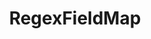 ---
optionsClassName: RegexFieldMapOptions
optionsClassFullName: MigrationTools.Tools.RegexFieldMapOptions
configurationSamples:
- name: defaults
  order: 2
  description: 
  code: >-
    {
      "MigrationTools": {
        "Version": "16.0",
        "CommonTools": {
          "FieldMappingTool": {
            "FieldMaps": [
              {
                "FieldMapType": "RegexFieldMap",
                "ApplyTo": [
                  "*"
                ]
              }
            ]
          }
        }
      }
    }
  sampleFor: MigrationTools.Tools.RegexFieldMapOptions
- name: sample
  order: 1
  description: 
  code: >-
    {
      "MigrationTools": {
        "Version": "16.0",
        "CommonTools": {
          "FieldMappingTool": {
            "FieldMaps": [
              {
                "FieldMapType": "RegexFieldMap",
                "ApplyTo": [
                  "SomeWorkItemType"
                ],
                "pattern": "PRODUCT \\d{4}.(\\d{1})",
                "replacement": "$1",
                "sourceField": "COMPANY.PRODUCT.Release",
                "targetField": "COMPANY.DEVISION.MinorReleaseVersion"
              }
            ]
          }
        }
      }
    }
  sampleFor: MigrationTools.Tools.RegexFieldMapOptions
- name: classic
  order: 3
  description: 
  code: >-
    {
      "$type": "RegexFieldMapOptions",
      "sourceField": "COMPANY.PRODUCT.Release",
      "targetField": "COMPANY.DEVISION.MinorReleaseVersion",
      "pattern": "PRODUCT \\d{4}.(\\d{1})",
      "replacement": "$1",
      "ApplyTo": [
        "*",
        "SomeWorkItemType"
      ]
    }
  sampleFor: MigrationTools.Tools.RegexFieldMapOptions
description: Applies regular expression transformations to map values from a source field to a target field using pattern matching and replacement.
className: RegexFieldMap
typeName: FieldMaps
architecture: 
options:
- parameterName: ApplyTo
  type: List
  description: A list of Work Item Types that this Field Map will apply to. If the list is empty it will apply to all Work Item Types. You can use "*" to apply to all Work Item Types.
  defaultValue: missing XML code comments
- parameterName: pattern
  type: String
  description: Gets or sets the regular expression pattern to match against the source field value.
  defaultValue: missing XML code comments
- parameterName: replacement
  type: String
  description: Gets or sets the replacement pattern that defines how matched groups should be used to construct the target value.
  defaultValue: missing XML code comments
- parameterName: sourceField
  type: String
  description: Gets or sets the name of the source field to read data from and apply regex pattern matching.
  defaultValue: missing XML code comments
- parameterName: targetField
  type: String
  description: Gets or sets the name of the target field to write the regex-transformed data to.
  defaultValue: missing XML code comments
status: missing XML code comments
processingTarget: missing XML code comments
classFile: src/MigrationTools.Clients.TfsObjectModel/Tools/FieldMappingTool/FieldMaps/RegexFieldMap.cs
optionsClassFile: src/MigrationTools/Tools/FieldMappingTool/FieldMaps/RegexFieldMapOptions.cs
notes:
  exists: false
  path: docs/Reference/FieldMaps/RegexFieldMap-notes.md
  markdown: ''

redirectFrom:
- /Reference/FieldMaps/RegexFieldMapOptions/
layout: reference
toc: true
permalink: /Reference/FieldMaps/RegexFieldMap/
title: RegexFieldMap
categories:
- FieldMaps
- 
topics:
- topic: notes
  path: docs/Reference/FieldMaps/RegexFieldMap-notes.md
  exists: false
  markdown: ''
- topic: introduction
  path: docs/Reference/FieldMaps/RegexFieldMap-introduction.md
  exists: false
  markdown: ''

---